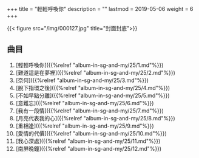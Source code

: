 +++
title = "輕輕呼喚你"
description = ""
lastmod = 2019-05-06
weight = 6
+++

{{< figure src="/img/000127.jpg" title="封面封底">}}


## 曲目

1. [輕輕呼喚你]({{%relref "album-in-sg-and-my/25/1.md"%}}) 
2. [難道這是在夢裡]({{%relref "album-in-sg-and-my/25/2.md"%}}) 
3. [奈何]({{%relref "album-in-sg-and-my/25/3.md"%}}) 
4. [脫下指環之後]({{%relref "album-in-sg-and-my/25/4.md"%}}) 
5. [不如早點分離]({{%relref "album-in-sg-and-my/25/5.md"%}}) 
6. [意難忘]({{%relref "album-in-sg-and-my/25/6.md"%}}) 
7. [我有一段情]({{%relref "album-in-sg-and-my/25/7.md"%}}) 
8. [月亮代表我的心]({{%relref "album-in-sg-and-my/25/8.md"%}}) 
9. [重相逢]({{%relref "album-in-sg-and-my/25/9.md"%}}) 
10. [愛情的代價]({{%relref "album-in-sg-and-my/25/10.md"%}}) 
11. [我心深處]({{%relref "album-in-sg-and-my/25/11.md"%}}) 
12. [南屏晚鐘]({{%relref "album-in-sg-and-my/25/12.md"%}}) 